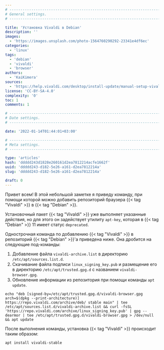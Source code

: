 ```yaml
---
# -------------------------------------------------------------------------------------------------------------------- #
# General settings.
# -------------------------------------------------------------------------------------------------------------------- #

title: 'Установка Vivaldi в Debian'
description: ''
images:
  - 'https://images.unsplash.com/photo-1564760290292-23341e4df6ec'
categories:
  - 'linux'
tags:
  - 'debian'
  - 'vivaldi'
  - 'browser'
authors:
  - 'KaiKimera'
sources:
  - 'https://help.vivaldi.com/desktop/install-update/manual-setup-vivaldi-linux-repositories/'
license: 'CC-BY-SA-4.0'
complexity: '0'
toc: 1
comments: 1

# -------------------------------------------------------------------------------------------------------------------- #
# Date settings.
# -------------------------------------------------------------------------------------------------------------------- #

date: '2022-01-14T01:44:01+03:00'

# -------------------------------------------------------------------------------------------------------------------- #
# Meta settings.
# -------------------------------------------------------------------------------------------------------------------- #

type: 'articles'
hash: 'ddddd243d1828e260161d2ea7812214acfe1662f'
uuid: 'ddddd243-d182-5e26-a161-d2ea7812214a'
slug: 'ddddd243-d182-5e26-a161-d2ea7812214a'

draft: 0
---
```


Привет всем! В этой небольшой заметке я приведу команду, при помощи которой можно добавить репозиторий браузера {{< tag "Vivaldi" >}} в {{< tag "Debian" >}}.

<!--more-->

Установочный пакет {{< tag "Vivaldi" >}} уже выполняет указанные действия, но для этого он задействует утилиту `apt-key`, которая в {{< tag "Debian" >}} 11 имеет статус `deprecated`.

Однострочная команда по добавлению {{< tag "Vivaldi" >}} в репозиторий {{< tag "Debian" >}}'а приведена ниже. Она дробится на следующие под-команды:

1. Добавление файла `vivaldi-archive.list` в директорию `/etc/apt/sources.list.d`.
2. Скачивание файла подписи `linux_signing_key.pub` и размещение его в директорию `/etc/apt/trusted.gpg.d` с названием `vivaldi-browser.gpg`.
3. Обновление информации из репозитория при помощи команды `apt update`.

```terminal {os="linux"}
echo "deb [signed-by=/etc/apt/trusted.gpg.d/vivaldi-browser.gpg arch=$(dpkg --print-architecture)] https://repo.vivaldi.com/archive/deb/ stable main" | tee /etc/apt/sources.list.d/vivaldi-archive.list && curl -fsSL 'https://repo.vivaldi.com/archive/linux_signing_key.pub' | gpg --dearmor | tee /etc/apt/trusted.gpg.d/vivaldi-browser.gpg > /dev/null && apt update
```

После выполнения команды, установка {{< tag "Vivaldi" >}} происходит таким образом:

```terminal {os="linux"}
apt install vivaldi-stable
```

